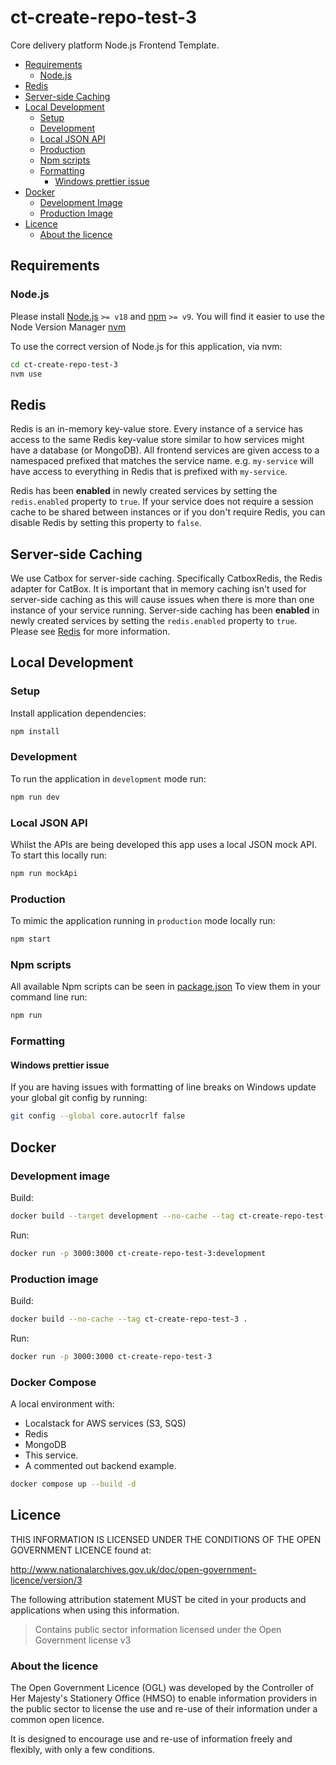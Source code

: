 # ct-create-repo-test-3

Core delivery platform Node.js Frontend Template.

- [Requirements](#requirements)
  - [Node.js](#nodejs)
- [Redis](#redis)
- [Server-side Caching](#server-side-caching)
- [Local Development](#local-development)
  - [Setup](#setup)
  - [Development](#development)
  - [Local JSON API](#local-json-api)
  - [Production](#production)
  - [Npm scripts](#npm-scripts)
  - [Formatting](#formatting)
    - [Windows prettier issue](#windows-prettier-issue)
- [Docker](#docker)
  - [Development Image](#development-image)
  - [Production Image](#production-image)
- [Licence](#licence)
  - [About the licence](#about-the-licence)

## Requirements

### Node.js

Please install [Node.js](http://nodejs.org/) `>= v18` and [npm](https://nodejs.org/) `>= v9`. You will find it
easier to use the Node Version Manager [nvm](https://github.com/creationix/nvm)

To use the correct version of Node.js for this application, via nvm:

```bash
cd ct-create-repo-test-3
nvm use
```

## Redis

Redis is an in-memory key-value store. Every instance of a service has access to the same Redis key-value store similar to how services might have a database (or MongoDB). All frontend services are given access to a namespaced prefixed that matches the service name. e.g. `my-service` will have access to everything in Redis that is prefixed with `my-service`.

Redis has been **enabled** in newly created services by setting the `redis.enabled` property to `true`. If your service does not require a session cache to be shared between instances or if you don't require Redis, you can disable Redis by setting this property to `false`.

## Server-side Caching

We use Catbox for server-side caching. Specifically CatboxRedis, the Redis adapter for CatBox. It is important that in memory caching isn't used for server-side caching as this will cause issues when there is more than one instance of your service running. Server-side caching has been **enabled** in newly created services by setting the `redis.enabled` property to `true`. Please see [Redis](#redis) for more information.

## Local Development

### Setup

Install application dependencies:

```bash
npm install
```

### Development

To run the application in `development` mode run:

```bash
npm run dev
```

### Local JSON API

Whilst the APIs are being developed this app uses a local JSON mock API. To start this locally run:

```bash
npm run mockApi
```

### Production

To mimic the application running in `production` mode locally run:

```bash
npm start
```

### Npm scripts

All available Npm scripts can be seen in [package.json](./package.json)
To view them in your command line run:

```bash
npm run
```

### Formatting

#### Windows prettier issue

If you are having issues with formatting of line breaks on Windows update your global git config by running:

```bash
git config --global core.autocrlf false
```

## Docker

### Development image

Build:

```bash
docker build --target development --no-cache --tag ct-create-repo-test-3:development .
```

Run:

```bash
docker run -p 3000:3000 ct-create-repo-test-3:development
```

### Production image

Build:

```bash
docker build --no-cache --tag ct-create-repo-test-3 .
```

Run:

```bash
docker run -p 3000:3000 ct-create-repo-test-3
```

### Docker Compose

A local environment with:

- Localstack for AWS services (S3, SQS)
- Redis
- MongoDB
- This service.
- A commented out backend example.

```bash
docker compose up --build -d
```

## Licence

THIS INFORMATION IS LICENSED UNDER THE CONDITIONS OF THE OPEN GOVERNMENT LICENCE found at:

<http://www.nationalarchives.gov.uk/doc/open-government-licence/version/3>

The following attribution statement MUST be cited in your products and applications when using this information.

> Contains public sector information licensed under the Open Government license v3

### About the licence

The Open Government Licence (OGL) was developed by the Controller of Her Majesty's Stationery Office (HMSO) to enable
information providers in the public sector to license the use and re-use of their information under a common open
licence.

It is designed to encourage use and re-use of information freely and flexibly, with only a few conditions.
